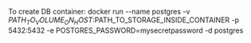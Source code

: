 To create DB container:
docker run --name postgres -v $PATH_TO_VOLUME_ON_HOST:$PATH_TO_STORAGE_INSIDE_CONTAINER -p 5432:5432 -e POSTGRES_PASSWORD=mysecretpassword -d postgres
